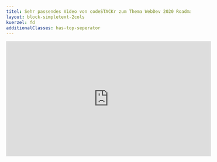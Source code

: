 ```yaml
---
titel: Sehr passendes Video von codeSTACKr zum Thema WebDev 2020 Roadmap.
layout: block-simpletext-2cols
kuerzel: fd
additionalClasses: has-top-seperator
---
```


<div class="js-video">
<iframe width="560" height="315" src="https://www.youtube.com/embed/iogabydg2y0" frameborder="0" allow="accelerometer; autoplay; encrypted-media; gyroscope; picture-in-picture" allowfullscreen></iframe>
</div>
